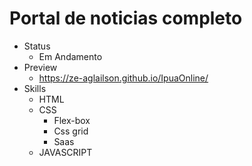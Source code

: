 # Portal de noticias completo
* Status
  * Em Andamento
* Preview
  * https://ze-aglailson.github.io/IpuaOnline/
* Skills
  * HTML 
  * CSS  
    * Flex-box
    * Css grid
    * Saas
  * JAVASCRIPT

